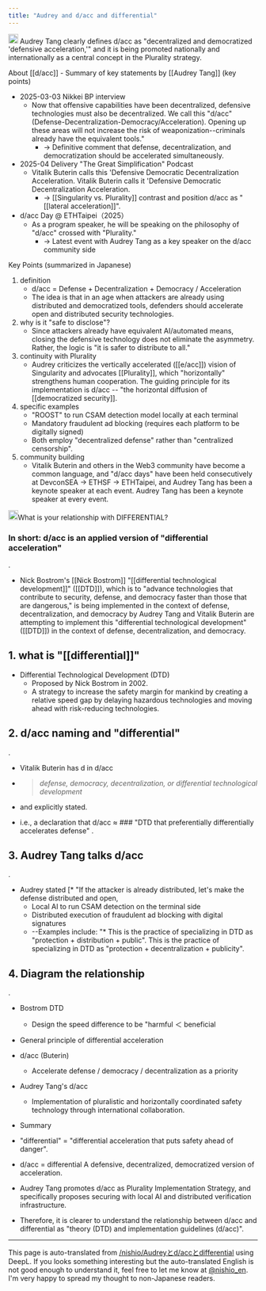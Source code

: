 ```yaml
---
title: "Audrey and d/acc and differential"
---
```


<img src='https://scrapbox.io/api/pages/nishio-en/o3/icon' alt='o3.icon' height="19.5"/>
Audrey Tang clearly defines d/acc as "decentralized and democratized 'defensive acceleration,'" and it is being promoted nationally and internationally as a central concept in the Plurality strategy.

About [[d/acc]] - Summary of key statements by [[Audrey Tang]] (key points)
- 2025-03-03 Nikkei BP interview
    - Now that offensive capabilities have been decentralized, defensive technologies must also be decentralized. We call this "d/acc" (Defense-Decentralization-Democracy/Acceleration). Opening up these areas will not increase the risk of weaponization--criminals already have the equivalent tools."
        - → Definitive comment that defense, decentralization, and democratization should be accelerated simultaneously.
- 2025-04 Delivery "The Great Simplification" Podcast
    - Vitalik Buterin calls this 'Defensive Democratic Decentralization Acceleration. Vitalik Buterin calls it 'Defensive Democratic Decentralization Acceleration.
        - → [[Singularity vs. Plurality]] contrast and position d/acc as "[[lateral acceleration]]".
- d/acc Day @ ETHTaipei（2025）
    - As a program speaker, he will be speaking on the philosophy of "d/acc" crossed with "Plurality."
        - → Latest event with Audrey Tang as a key speaker on the d/acc community side

Key Points (summarized in Japanese)
1. definition
    - d/acc = Defense + Decentralization + Democracy / Acceleration
    - The idea is that in an age when attackers are already using distributed and democratized tools, defenders should accelerate open and distributed security technologies.
2. why is it "safe to disclose"?
    - Since attackers already have equivalent AI/automated means, closing the defensive technology does not eliminate the asymmetry. Rather, the logic is "it is safer to distribute to all."
3. continuity with Plurality
    - Audrey criticizes the vertically accelerated ([[e/acc]]) vision of Singularity and advocates [[Plurality]], which "horizontally" strengthens human cooperation. The guiding principle for its implementation is d/acc -- "the horizontal diffusion of [[democratized security]].
4. specific examples
    - "ROOST" to run CSAM detection model locally at each terminal
    - Mandatory fraudulent ad blocking (requires each platform to be digitally signed)
    - Both employ "decentralized defense" rather than "centralized censorship".
5. community building
    - Vitalik Buterin and others in the Web3 community have become a common language, and "d/acc days" have been held consecutively at DevconSEA → ETHSF → ETHTaipei, and Audrey Tang has been a keynote speaker at each event. Audrey Tang has been a keynote speaker at every event.


<img src='https://scrapbox.io/api/pages/nishio-en/nishio/icon' alt='nishio.icon' height="19.5"/>What is your relationship with DIFFERENTIAL?
### In short: d/acc is an applied version of "differential acceleration"
.
- Nick Bostrom's [[Nick Bostrom]] "[[differential technological development]]" ([[DTD]]), which is to "advance technologies that contribute to security, defense, and democracy faster than those that are dangerous," is being implemented in the context of defense, decentralization, and democracy by Audrey Tang and Vitalik Buterin are attempting to implement this "differential technological development" ([[DTD]]) in the context of defense, decentralization, and democracy.

## 1. what is "[[differential]]"
- Differential Technological Development (DTD)
    - Proposed by Nick Bostrom in 2002.
    - A strategy to increase the safety margin for mankind by creating a relative speed gap by delaying hazardous technologies and moving ahead with risk-reducing technologies.

## 2. d/acc naming and "differential"
.
- Vitalik Buterin has d in d/acc
- >  *defense, democracy, decentralization, or differential technological development*
- and explicitly stated.
* i.e., a declaration that d/acc ≈ ### "DTD that preferentially differentially accelerates defense"
.

## 3. Audrey Tang talks d/acc
.
- Audrey stated [* "If the attacker is already distributed, let's make the defense distributed and open,
    - Local AI to run CSAM detection on the terminal side
    - Distributed execution of fraudulent ad blocking with digital signatures
    - --Examples include: "* This is the practice of specializing in DTD as "protection + distribution + public". This is the practice of specializing in DTD as "protection + decentralization + publicity".


## 4. Diagram the relationship
.
- Bostrom DTD
    - Design the speed difference to be "harmful ＜ beneficial
- General principle of differential acceleration
- d/acc (Buterin)
    - Accelerate defense / democracy / decentralization as a priority
- Audrey Tang's d/acc
    - Implementation of pluralistic and horizontally coordinated safety technology through international collaboration.


- Summary
- "differential" = "differential acceleration that puts safety ahead of danger".
- d/acc = differential A defensive, decentralized, democratized version of acceleration.
- Audrey Tang promotes d/acc as Plurality Implementation Strategy, and specifically proposes securing with local AI and distributed verification infrastructure.
- Therefore, it is clearer to understand the relationship between d/acc and differential as "theory (DTD) and implementation guidelines (d/acc)".

---
This page is auto-translated from [/nishio/Audreyとd/accとdifferential](https://scrapbox.io/nishio/Audreyとd/accとdifferential) using DeepL. If you looks something interesting but the auto-translated English is not good enough to understand it, feel free to let me know at [@nishio_en](https://twitter.com/nishio_en). I'm very happy to spread my thought to non-Japanese readers.